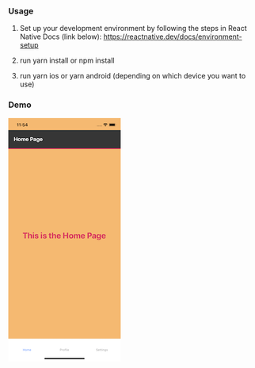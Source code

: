 ### Usage

1. Set up your development environment by following the steps in React Native Docs (link below):
https://reactnative.dev/docs/environment-setup

2. run yarn install or npm install 

3. run yarn ios or yarn android (depending on which device you want to use)

### Demo

![alt text](./README-image.png) <!-- .element width="10px" -->